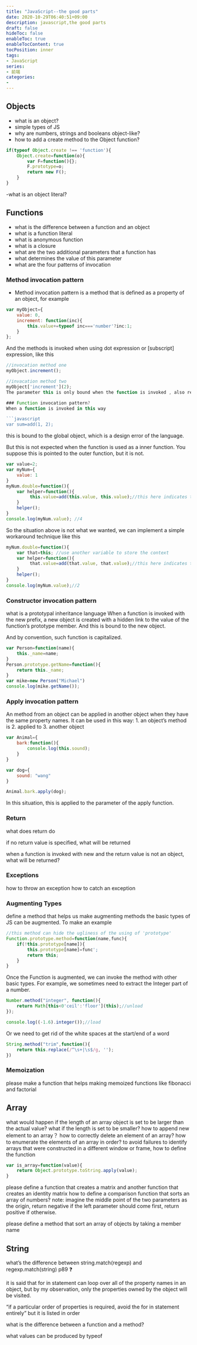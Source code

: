```yaml
---
title: "JavaScript--the good parts"
date: 2020-10-29T06:40:51+09:00
description: javascript,the good parts
draft: false
hideToc: false
enableToc: true
enableTocContent: true
tocPosition: inner
tags:
- JavaScript
series:
- 前端
categories:
-
---
```

## Objects
- what is an object?
- simple types of JS
- why are numbers, strings and booleans object-like?
- how to add a create method to the Object function?

```javascript
if(typeof Object.create !== 'function'){
    Object.create=function(o){
        var F=function(){};
        F.prototype=o;
        return new F();
    }
}
```
-what is an object literal?
## Functions
- what is the difference between a function and an object
- what is a function literal
- what is anonymous function
- what is a closure
- what are the two additional parameters that a function has
- what determines the value of this parameter
- what are the four patterns of invocation
### Method invocation pattern
- Method invocation pattern is a method that is defined as a property of an object, for example

```javascript
var myObject={
    value: 0,
    increment: function(inc){
        this.value+=typeof inc==='number'?inc:1;
    }
};
```
And the methods is invoked when using dot expression or [subscript] expression, like this

```javascript
//invocation method one
myObject.increment();

//invacation method two
myObject['increment'](2);
The parameter this is only bound when the function is invoked , also referred as late binding. Methods can use this to access the object context so that it can retrieve the values from the object or modify the object.

### Function invocation pattern?
When a function is invoked in this way

```javascript
var sum=add(1, 2);
```
this is bound to the global object, which is a design error of the language.

But this is not expected when the function is used as a inner function. You suppose this is pointed to the outer function, but it is not.

```javascript
var value=2;
var myNum={
    value: 1
}
myNum.double=function(){
    var helper=function(){
         this.value=add(this.value, this.value);//this here indicates the global object
    }
    helper();
}
console.log(myNum.value); //4
```
So the situation above is not what we wanted, we can implement a simple workaround technique like this

```javascript
myNum.double=function(){
	var that=this; //use another variable to store the context
    var helper=function(){
         that.value=add(that.value, that.value);//this here indicates the global object
    }
    helper();
}
console.log(myNum.value);//2
```
### Constructor invocation pattern
what is a prototypal inheritance language
When a function is invoked with the new prefix, a new object is created with a hidden link to the value of the function’s prototype member. And this is bound to the new object.

And by convention, such function is capitalized.

```javascript
var Person=function(name){
    this._name=name;
}
Person.prototype.getName=function(){
    return this._name;
}
var mike=new Person("Michael")
console.log(mike.getName());
```
### Apply invocation pattern
An method from an object can be applied in another object when they have the same property names. It can be used in this way: 1. an object’s method is 2. applied to 3. another object

```javascript
var Animal={
    bark:function(){
        console.log(this.sound);
    }
}

var dog={
    sound: "wang"
}

Animal.bark.apply(dog);
```
In this situation, this is applied to the parameter of the apply function.

### Return
what does return do

if no return value is specified, what will be returned

when a function is invoked with new and the return value is not an object, what will be returned?

### Exceptions
how to throw an exception
how to catch an exception
### Augmenting Types
define a method that helps us make augmenting methods
the basic types of JS can be augmented. To make an example

```javascript
//this method can hide the ugliness of the using of 'prototype'
Function.prototype.method=function(name,func){
    if(!this.prototype[name]){
        this.prototype[name]=func';
        return this;
    }
}
```
Once the Function is augmented, we can invoke the method with other basic types. For example, we sometimes need to extract the Integer part of a number.

```javascript
Number.method("integer", function(){
    return Math[this<0'ceil':'floor'](this);//unload
});

console.log((-1.6).integer());//load
```
Or we need to get rid of the white spaces at the start/end of a word

```javascript
String.method("trim",function(){
    return this.replace(/^\s+|\s$/g, '');
})
```
### Memoization
please make a function that helps making memoized functions like fibonacci and factorial
## Array
what would happen if the length of an array object is set to be larger than the actual value?
what if the length is set to be smaller?
how to append new element to an array？
how to correctly delete an element of an array?
how to enumerate the elements of an array in order?
to avoid failures to identify arrays that were constructed in a different window or frame, how to define the function

```javascript
var is_array=function(value){
    return Object.prototype.toString.apply(value);
}
```
please define a function that creates a matrix and another function that creates an identity matrix
how to define a comparison function that sorts an array of numbers?
note: imagine the middle point of the two parameters as the origin, return negative if the left parameter should come first, return positive if otherwise.

please define a method that sort an array of objects by taking a member name
## String
what’s the difference between string.match(regexp) and regexp.match(string) p89
:question:

it is said that for in statement can loop over all of the property names in an object, but by my observation, only the properties owned by the object will be visited.

“if a particular order of properties is required, avoid the for in statement entirely” but it is listed in order

what is the difference between a function and a method?

what values can be produced by typeof
